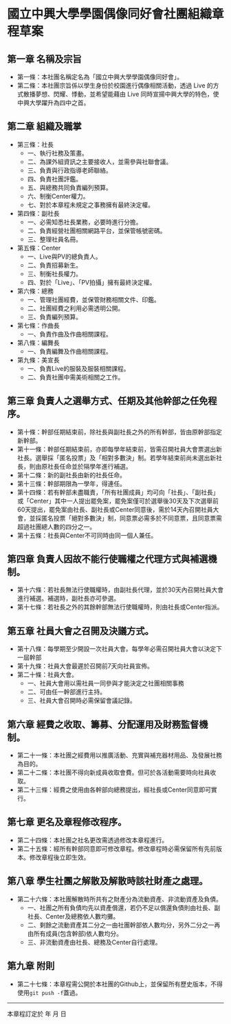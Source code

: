 # 國立中興大學學園偶像同好會社團組織章程草案

## 第一章 名稱及宗旨
+ 第一條：本社團名稱定名為「國立中興大學學園偶像同好會」。
+ 第二條：本社團宗旨係以學生身份於校園進行偶像相關活動，透過 Live 的方式散播夢想、閃耀、悸動，並希望能藉由 Live 同時宣揚中興大學的特色，使中興大學躍升為四中之首。

## 第二章 組織及職掌

<!--
### Overview
| 幹部名稱 |  aka | 職掌 | 產生方式 |
|--------| --- |-----| --- |
| 社長    | 妮可 | 管理社辦、跑行政 | 由社員選舉 |
| 副社長  | 海未 | 督促社員 | 由新社長任命 |
| Center | 穗乃果 | 核心領袖 | 由原幹部任命 |
| 總務    | 希   | 總務 | 由原幹部任命 |
| 作曲長  | 真姬 | 作曲 | 由原幹部任命 |
| 編舞長  | 繪里 | 編舞 | 由原幹部任命 |
| 美宣長  | 小鳥  | 服裝、舞台 | 由原幹部任命 |
| ~~總監督~~  | ~~凜~~ | ~~監督社長~~ | ~~由原幹部任命~~ |
| ~~庶務長~~  | ~~花陽~~ | ~~庶務~~ | ~~由原幹部任命~~|
-->
+ 第三條：社長
    + 一、執行社務及策畫。
    + 二、為課外組資訊之主要接收人，並需參與社聯會議。
    + 三、負責與行政指導老師聯絡。
    + 四、負責社團評鑑。
    + 五、與總務共同負責編列預算。
    + 六、制衡Center權力。
    + 七、對於本章程未規定之事務擁有最終決定權。
+ 第四條：副社長
    + 一、必需知悉社長業務，必要時進行分擔。
    + 二、負責經營社團相關網路平台，並保管帳號密碼。
    + 三、整理社員名冊。
+ 第五條：Center
    + 一、Live與PV的總負責人。
    + 二、負責招募新生。
    + 三、制衡社長權力。
    + 四、對於「Live」、「PV拍攝」擁有最終決定權。
+ 第六條：總務
    + 一、管理社團經費，並保管財務相關文件、印鑑。
    + 二、社團經費之利用必需透明公開。
    + 三、負責編列預算。
+ 第七條：作曲長
    + 一、負責作曲及作曲相關課程。
+ 第八條：編舞長
    + 一、負責編舞及作曲相關課程。
+ 第九條：美宣長
    + 一、負責Live的服裝及服裝相關課程。
    + 二、負責社團中需美術相關之工作。

## 第三章 負責人之選舉方式、任期及其他幹部之任免程序。

+ 第十條：幹部任期結束前，除社長與副社長之外的所有幹部，皆由原幹部指定新幹部。
+ 第十一條：幹部任期結束前，亦即每學年結束前，皆需召開社員大會票選出新社長。選舉採「匿名投票」及「相對多數決」制。若學年結束前尚未選出新社長，則由原社長任命並於隔學年進行補選。
+ 第十二條：新的副社長由新的社長任命。
+ 第十三條：幹部期限為一學年，得連任。
+ 第十四條：若有幹部未盡職責，「所有社團成員」均可向「社長」、「副社長」或「Center」其中一人提出罷免案，罷免案僅可於選舉後30天及下次選舉前60天提出，罷免案由社長、副社長或Center同意後，需於14天內召開社員大會，並採匿名投票「絕對多數決」制，同意票必需多於不同意票，且同意票需超過社團總人數的四分之一。
+ 第十五條：社長與Center不可同時由同一個人兼任。

## 第四章 負責人因故不能行使職權之代理方式與補選機制。

+ 第十六條：若社長無法行使職權時，由副社長代理，並於30天內召開社員大會進行補選。補選時，副社長亦可參選。
+ 第十七條：若社長之外的其餘幹部無法行使職權時，則由社長或Center指派。

## 第五章 社員大會之召開及決議方式。

+ 第十八條：每學期至少開設一次社員大會。每學年必需召開社員大會以決定下一屆幹部
+ 第十九條：社員大會最遲於召開前7天向社員宣佈。
+ 第二十條：社員大會。
    + 一、社員大會用以需社員一同參與才能決定之社團相關事務
    + 二、可由任一幹部進行主持。
    + 三、社員大會召開時必需保留會議記錄。

## 第六章 經費之收取、籌募、分配運用及財務監督機制。

+ 第二十一條：本社團之經費用以推廣活動、充實與補充器材用品、及發展社務為目的。
+ 第二十二條：本社團不得向新成員收取會費。但可於各活動需要時向社員收取。
+ 第二十三條：經費之使用由各幹部向總務提出，經社長或Center同意即可實行。

## 第七章 更名及章程修改程序。

+ 第二十四條：本社團之社名更改需透過修改本章程進行。
+ 第二十五條：經所有幹部同意即可修改章程。修改章程時必需保留所有先前版本。修改章程後立即生效。

## 第八章 學生社團之解散及解散時該社財產之處理。

+ 第二十六條：本社團解散時所共有之財產分為流動資產、非流動資產及負債。
    + 一、社團之所有負債均先以資產償還，若仍不足以償還負債則由社長、副社長、Center及總務依人數均攤。
    + 二、剩餘之流動資產其二分之一由社團幹部依人數均分，另外二分之一再由所有成員(包含幹部)依人數均分。
    + 三、非流動資產由社長、總務及Center自行處理。

## 第九章 附則
+ 第二十七條：本章程需公開於本社團的Github上，並保留所有歷史版本，不得使用`git push -f`蓋過。

---

本章程訂定於 年 月 日